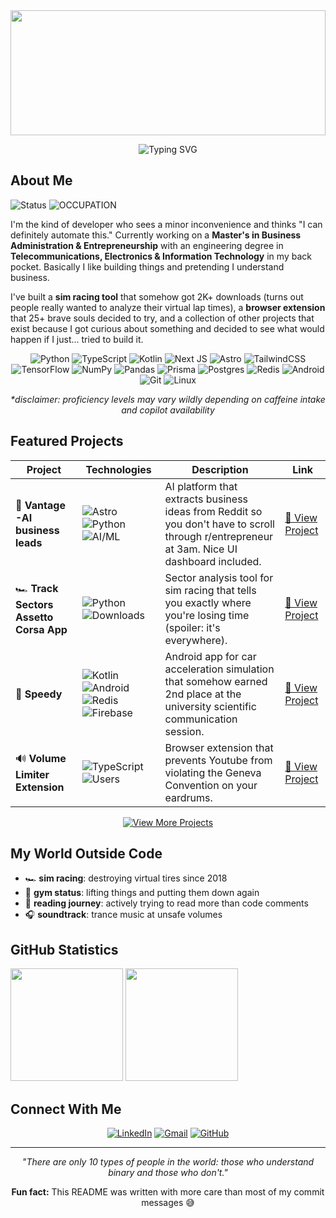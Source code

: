 <div align="center">

  <img src="https://capsule-render.vercel.app/api?type=waving&color=gradient&customColorList=6,11,20&height=200&section=header&text=Cristian%20Andrei%20Ruse&fontSize=40&fontColor=fff&animation=twinkling" style="width: 100%; height: 200px; object-fit: cover;" />
  
</div>

<div align="center">
  
  ![Typing SVG](https://readme-typing-svg.demolab.com/?font=Fira+Code&size=22&duration=2500&pause=1500&color=7B2FF2&background=00000000&center=true&vCenter=true&multiline=false&width=650&height=60&lines=Creator+of+Tools+People+Actually+Use;Wait%2C+that+sounds+like+I'm+bragging...;Web+Dev+%7C+Android+%7C+Python+%7C+AI+Enthusiast;Actually%2C+let's+be+honest...;Just+a+Guy+Who+Writes+Code;And+Occasionally+It+Works+✨)
  
</div>

## About Me

![Status](https://img.shields.io/badge/status-110%25%20confused-orange?style=for-the-badge)
![OCCUPATION](https://img.shields.io/badge/occupation-part--time%20bug%20whisperer-blue?style=for-the-badge)

I'm the kind of developer who sees a minor inconvenience and thinks "I can definitely automate this." Currently working on a **Master's in Business Administration & Entrepreneurship** with an engineering degree in **Telecommunications, Electronics & Information Technology** in my back pocket. Basically I like building things and pretending I understand business.

I've built a **sim racing tool** that somehow got 2K+ downloads (turns out people really wanted to analyze their virtual lap times), a **browser extension** that 25+ brave souls decided to try, and a collection of other projects that exist because I got curious about something and decided to see what would happen if I just... tried to build it.

<div align="center">

![Python](https://img.shields.io/badge/python-3670A0?style=for-the-badge&logo=python&logoColor=ffdd54)
![TypeScript](https://img.shields.io/badge/typescript-%23007ACC.svg?style=for-the-badge&logo=typescript&logoColor=white)
![Kotlin](https://img.shields.io/badge/kotlin-%237F52FF.svg?style=for-the-badge&logo=kotlin&logoColor=white)
![Next JS](https://img.shields.io/badge/Next-black?style=for-the-badge&logo=next.js&logoColor=white)
![Astro](https://img.shields.io/badge/astro-%232C2052.svg?style=for-the-badge&logo=astro&logoColor=white)
![TailwindCSS](https://img.shields.io/badge/tailwindcss-%2338B2AC.svg?style=for-the-badge&logo=tailwind-css&logoColor=white)
![TensorFlow](https://img.shields.io/badge/TensorFlow-%23FF6F00.svg?style=for-the-badge&logo=TensorFlow&logoColor=white)
![NumPy](https://img.shields.io/badge/numpy-%23013243.svg?style=for-the-badge&logo=numpy&logoColor=white)
![Pandas](https://img.shields.io/badge/pandas-%23150458.svg?style=for-the-badge&logo=pandas&logoColor=white)
![Prisma](https://img.shields.io/badge/Prisma-3982CE?style=for-the-badge&logo=Prisma&logoColor=white)
![Postgres](https://img.shields.io/badge/postgres-%23316192.svg?style=for-the-badge&logo=postgresql&logoColor=white)
![Redis](https://img.shields.io/badge/redis-%23DD0031.svg?style=for-the-badge&logo=redis&logoColor=white)
![Android](https://img.shields.io/badge/Android-3DDC84?style=for-the-badge&logo=android&logoColor=white)
![Git](https://img.shields.io/badge/git-%23F05033.svg?style=for-the-badge&logo=git&logoColor=white)
![Linux](https://img.shields.io/badge/Linux-FCC624?style=for-the-badge&logo=linux&logoColor=black)

_\*disclaimer: proficiency levels may vary wildly depending on caffeine intake and copilot availability_

</div>

## Featured Projects

| Project                                | Technologies                                                                                                                                                                                                                                                                                                                                                                                                               | Description                                                                                                                                 | Link                                                                               |
| -------------------------------------- | -------------------------------------------------------------------------------------------------------------------------------------------------------------------------------------------------------------------------------------------------------------------------------------------------------------------------------------------------------------------------------------------------------------------------- | ------------------------------------------------------------------------------------------------------------------------------------------- | ---------------------------------------------------------------------------------- |
| 🤖 **Vantage -AI business leads**  | ![Astro](https://img.shields.io/badge/astro-%232C2052.svg?style=flat-square&logo=astro&logoColor=white) ![Python](https://img.shields.io/badge/python-3670A0?style=flat-square&logo=python&logoColor=ffdd54) ![AI/ML](https://img.shields.io/badge/AI/ML-FF6F00?style=flat-square&logo=tensorflow&logoColor=white)                                                                                                         | AI platform that extracts business ideas from Reddit so you don't have to scroll through r/entrepreneur at 3am. Nice UI dashboard included. | [🔗 View Project](https://github.com/RuseCristian/reddit-business-ideas-explorer)  |
| 🏎️ **Track Sectors Assetto Corsa App** | ![Python](https://img.shields.io/badge/python-3670A0?style=flat-square&logo=python&logoColor=ffdd54) ![Downloads](https://img.shields.io/badge/downloads-2K+-success?style=flat-square&logo=download)                                                                                                                                                                                                                      | Sector analysis tool for sim racing that tells you exactly where you're losing time (spoiler: it's everywhere).                             | [🔗 View Project](https://github.com/RuseCristian/Track-Sectors-Assetto-Corsa-App) |
| 📱 **Speedy**                          | ![Kotlin](https://img.shields.io/badge/kotlin-%237F52FF.svg?style=flat-square&logo=kotlin&logoColor=white) ![Android](https://img.shields.io/badge/Android-3DDC84?style=flat-square&logo=android&logoColor=white) ![Redis](https://img.shields.io/badge/redis-%23DD0031.svg?style=flat-square&logo=redis&logoColor=white) ![Firebase](https://img.shields.io/badge/Firebase-%23039BE5.svg?style=flat-square&logo=firebase) | Android app for car acceleration simulation that somehow earned 2nd place at the university scientific communication session.               | [🔗 View Project](https://github.com/RuseCristian/Speedy)                          |
| 🔊 **Volume Limiter Extension**        | ![TypeScript](https://img.shields.io/badge/typescript-%23007ACC.svg?style=flat-square&logo=typescript&logoColor=white) ![Users](https://img.shields.io/badge/users-25+-informational?style=flat-square&logo=users)                                                                                                                                                                                                         | Browser extension that prevents Youtube from violating the Geneva Convention on your eardrums.                                              | [🔗 View Project](https://github.com/RuseCristian/volume-limiter-extension)        |

</div>

<div align="center">
  
  [![View More Projects](https://img.shields.io/badge/View%20More%20Projects-purple?style=for-the-badge&logo=github)](https://github.com/RuseCristian?tab=repositories)
  
</div>

## My World Outside Code

- 🏎️ **sim racing**: destroying virtual tires since 2018
- 💪 **gym status**: lifting things and putting them down again
- 📖 **reading journey**: actively trying to read more than code comments
- 🎧 **soundtrack**: trance music at unsafe volumes

## GitHub Statistics

<div align="left">

<img height="180em" src="https://github-readme-stats.vercel.app/api?username=RuseCristian&show_icons=true&theme=radical&include_all_commits=true&count_private=true"/>
<img height="180em" src="https://github-readme-stats.vercel.app/api/top-langs/?username=RuseCristian&layout=compact&langs_count=8&theme=radical&cache_seconds=1800"/>

</div>

## Connect With Me

<div align="center">

[![LinkedIn](https://img.shields.io/badge/LinkedIn-0A66C2?style=for-the-badge&logo=linkedin&logoColor=white)](https://www.linkedin.com/in/cristian-andrei-ruse/)
[![Gmail](https://img.shields.io/badge/Gmail-EA4335?style=for-the-badge&logo=gmail&logoColor=white)](mailto:rusecristiandrei@gmail.com)
[![GitHub](https://img.shields.io/badge/GitHub-181717?style=for-the-badge&logo=github&logoColor=white)](https://github.com/RuseCristian)

</div>

---

<div align="center">

_"There are only 10 types of people in the world: those who understand binary and those who don't."_

**Fun fact:** This README was written with more care than most of my commit messages 😅

</div>
